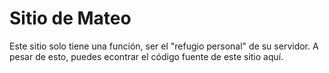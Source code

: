 # Sitio de Mateo

Este sitio solo tiene una función, ser el "refugio personal" de su servidor. A pesar de esto, puedes econtrar el código fuente de este sitio aquí.
